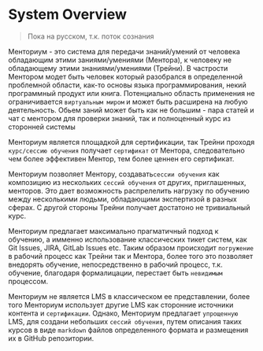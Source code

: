 # System Overview

> Пока на русском, т.к. поток сознания

Менториум - это система для передачи знаний/умений от человека обладающим этими заниями/умениями (Ментора),
к человеку не обладающему этими знаниями/умениями (Трейни). В частрости Ментором модет быть человек который разобрался
в определенной проблемной области, как-то основы языка программирования, некий программный продукт или книга.
Потенциально область применения не ограничивается `виртуальным миром` и может быть расширена на любую деятельность.
Обьем заний может быть как не большим - пара статей и чат с ментором для проверки знаний, так и полноценный курс из сторонней системы

Менториум является площадкой для сертификации, так Трейни проходя `курс/ceссию обучения` получает `сертификат` от Ментора, следовательно чем более эффективен Ментор, тем более ценнен его сертификат.

Менториум позволяет Ментору, создавать`сессии обучения` как композицию из нескольких `сессий обучения` от других, приглашенных, менторов. Это дает возможность распрелелить нагрузку по обучению между несколькими людьми, обладающими экспертизой в разных сферах. C другой стороны Трейни получает достатоно не тривиальный курс.

Менториум предлагает максимально прагматичный подход к обучению, а имменно использование классических тикет систем, как
Git Issues, JIRA, GitLab Issues etc. Таким образом происходит `погружение` в рабочий процесс как Трейни так и Ментора, более
того это позволяет внедорять обучение, непосредственно в рабочий процесс, т.к. обучение, благодаря формалицации, перестает быть `невидимым` процессом.

Менториум не является LMS в классическом ее представлении, более того Менториум использует другие LMS как сторонние источники контента и `сертификации`. Однако, Менториум предлагает `упрощенную` LMS, для создани небольших `cессий обучения`, путем описания таких курсов в виде `markdown` файлов определенного формата и размещения их в GitHub репозитории. 
